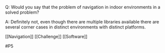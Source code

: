 Q: Would you say that the problem of navigation in indoor environments in a solved problem?

A: Definitely not, even though there are multiple libraries available there are several corner cases in distinct environments with distinct platforms.

[[Navigation]]
[[Challenge]]
[[Software]]

#P5 
